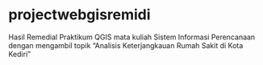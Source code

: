 # projectwebgisremidi
Hasil Remedial Praktikum QGIS mata kuliah Sistem Informasi Perencanaan dengan mengambil topik “Analisis Keterjangkauan Rumah Sakit di Kota Kediri”
